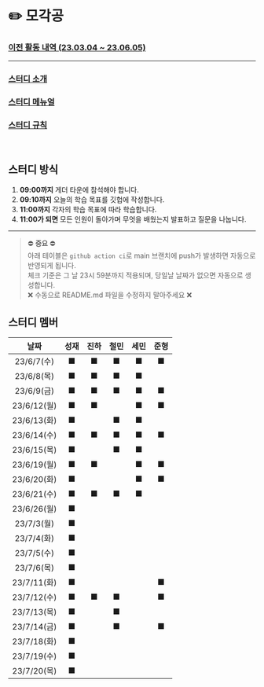 # ✏️ 모각공

### [이전 활동 내역 (23.03.04 ~ 23.06.05)](https://github.com/we-can-do-better/2023-mogakgong/blob/main/.github/History.md)

---

### [스터디 소개](https://jaesa5221.notion.site/3f2283ac086546f396ddb9e84c56e47e)

### [스터디 메뉴얼](https://github.com/we-can-do-better/2023-mogakgong/blob/main/.github/Manual.md)

### [스터디 규칙](https://github.com/we-can-do-better/2023-mogakgong/blob/main/.github/Rule.md)

<br/>

## 스터디 방식

1. **09:00까지** 게더 타운에 참석해야 합니다.
2. **09:10까지** 오늘의 학습 목표를 깃헙에 작성합니다.
3. **11:00까지** 각자의 학습 목표에 따라 학습합니다.
4. **11:00가 되면** 모든 인원이 돌아가며 무엇을 배웠는지 발표하고 질문을 나눕니다.

---

> ⛔ **중요** ⛔<br/>
> 아래 테이블은 `github action ci`로 main 브랜치에 push가 발생하면 자동으로 반영되게 됩니다.<br/>
> 체크 기준은 그 날 23시 59분까지 적용되며, 당일날 날짜가 없으면 자동으로 생성합니다.<br/>
> ❌ 수동으로 README.md 파일을 수정하지 말아주세요 ❌

## 스터디 멤버
|    날짜     | 성재 | 진하 | 철민 | 세민 | 준형 |
|:---------:|:----:|:---:|:---:|:---:|:---:|
|23/6/7(수)|■|■|■|■|■|
|23/6/8(목)|■|■|■|■| |
|23/6/9(금)|■|■|■|■|■|
|23/6/12(월)|■|■| |■|■|
|23/6/13(화)|■| |■|■| |
|23/6/14(수)|■|■|■|■|■|
|23/6/15(목)|■| |■|■| |
|23/6/19(월)|■|■| |■|■|
|23/6/20(화)|■| | |■|■|
|23/6/21(수)|■|■|■|■| |
|23/6/26(월)|■| | | | |
|23/7/3(월)|■| | | | |
|23/7/4(화)|■| | | | |
|23/7/5(수)|■| | | | |
|23/7/6(목)|■| | | | |
|23/7/11(화)|■| | | |■|
|23/7/12(수)|■|■|■| |■|
|23/7/13(목)|■| |■| | |
|23/7/14(금)|■| |■| |■|
|23/7/18(화)|■| | | | |
|23/7/19(수)|■| | | | |
|23/7/20(목)|■| | | | |
